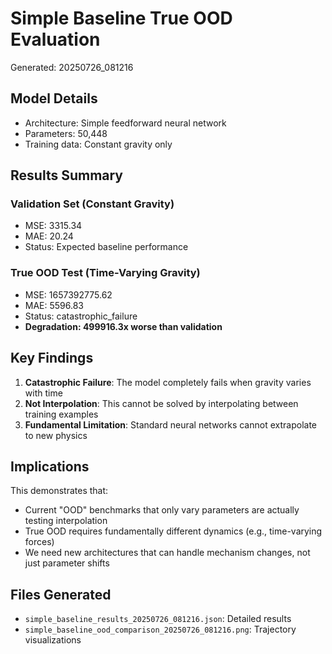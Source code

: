 # Simple Baseline True OOD Evaluation

Generated: 20250726_081216

## Model Details
- Architecture: Simple feedforward neural network
- Parameters: 50,448
- Training data: Constant gravity only

## Results Summary

### Validation Set (Constant Gravity)
- MSE: 3315.34
- MAE: 20.24
- Status: Expected baseline performance

### True OOD Test (Time-Varying Gravity)
- MSE: 1657392775.62
- MAE: 5596.83
- Status: catastrophic_failure
- **Degradation: 499916.3x worse than validation**

## Key Findings

1. **Catastrophic Failure**: The model completely fails when gravity varies with time
2. **Not Interpolation**: This cannot be solved by interpolating between training examples
3. **Fundamental Limitation**: Standard neural networks cannot extrapolate to new physics

## Implications

This demonstrates that:
- Current "OOD" benchmarks that only vary parameters are actually testing interpolation
- True OOD requires fundamentally different dynamics (e.g., time-varying forces)
- We need new architectures that can handle mechanism changes, not just parameter shifts

## Files Generated
- `simple_baseline_results_20250726_081216.json`: Detailed results
- `simple_baseline_ood_comparison_20250726_081216.png`: Trajectory visualizations
